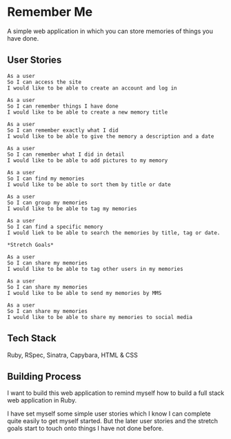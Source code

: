 # Remember Me

A simple web application in which you can store memories of things you have done.

## User Stories

```
As a user
So I can access the site
I would like to be able to create an account and log in

As a user
So I can remember things I have done
I would like to be able to create a new memory title

As a user
So I can remember exactly what I did
I would like to be able to give the memory a description and a date

As a user
So I can remember what I did in detail
I would like to be able to add pictures to my memory

As a user
So I can find my memories
I would like to be able to sort them by title or date

As a user
So I can group my memories
I would like to be able to tag my memories

As a user
So I can find a specific memory
I would liek to be able to search the memories by title, tag or date.

*Stretch Goals*

As a user
So I can share my memories
I would like to be able to tag other users in my memories

As a user
So I can share my memories
I would like to be able to send my memories by MMS

As a user
So I can share my memories
I would like to be able to share my memories to social media
```

## Tech Stack

Ruby, RSpec, Sinatra, Capybara, HTML & CSS

## Building Process

I want to build this web application to remind myself how to build a full stack web application in Ruby.

I have set myself some simple user stories which I know I can complete quite easily to get myself started. But the later user stories and the stretch goals start to touch onto things I have not done before.